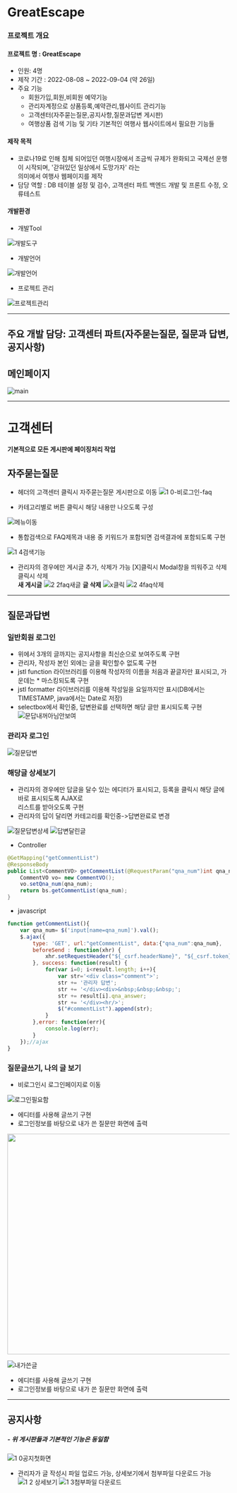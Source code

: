 # GreatEscape
### 프로젝트 개요
#### 프로젝트 명 : GreatEscape 
- 인원: 4명
- 제작 기간 : 2022-08-08 ~ 2022-09-04 (약 26일)
- 주요 기능  
	+ 회원가입,회원,비회원 예약기능 
	+ 관리자계정으로 상품등록,예약관리,웹사이트 관리기능
	+ 고객센터(자주묻는질문,공지사항,질문과답변 게시판) 
	+ 여행상품 검색 기능 및 기타 기본적인 여행사 웹사이트에서 필요한 기능들
#### 제작 목적 
- 코로나19로 인해 침체 되어있던 여행시장에서 조금씩 규제가 완화되고 국제선 운행이 시작되며, '갇혀있던 일상에서 도망가자' 라는 <br/>의미에서 여행사 웹페이지를 제작 
- 담당 역할 : DB 테이블 설정 및 검수, 고객센터 파트 백엔드 개발 및 프론트 수정, 오류테스트
#### 개발환경
- 개발Tool

![개발도구](https://user-images.githubusercontent.com/107594290/190176165-857319b3-cf72-4468-96cc-b6204d7f90e6.png)
- 개발언어

![개발언어](https://user-images.githubusercontent.com/107594290/190176200-9a766435-0cd9-4121-9ea7-5f65d4d1cf17.png)
- 프로젝트 관리

![프로젝트관리](https://user-images.githubusercontent.com/107594290/190176214-dcf1e345-f795-49d6-9e74-628b53e4c1ae.png)
****
## 주요 개발 담당: 고객센터 파트(자주묻는질문, 질문과 답변, 공지사항)
<h2 >메인페이지</h2>

![main](https://user-images.githubusercontent.com/107594290/190180797-41efefb2-6bb8-4060-9927-18c0bf248710.png)

*****
# 고객센터
__기본적으로 모든 게시판에 페이징처리 작업__
## 자주묻는질문
- 헤더의 고객센터 클릭시 자주묻는질문 게시판으로 이동
![1 0-비로그인-faq](https://user-images.githubusercontent.com/107594290/189573281-df773a05-8eea-4102-8e82-ca63f56a5adf.png)

- 카테고리별로 버튼 클릭시 해당 내용만 나오도록 구성

![메뉴이동](https://user-images.githubusercontent.com/107594290/189573647-3a3bed83-63fa-4a08-9aae-3851e5326d10.png)

- 통합검색으로 FAQ제목과 내용 중 키워드가 포함되면 검색결과에 포함되도록 구현

![1 4검색기능](https://user-images.githubusercontent.com/107594290/189574087-6f065915-d0ec-422d-a3f8-04e7b6adb26e.png)
- 관리자의 경우에만 게시글 추가, 삭제가 가능 [X]클릭시 Modal창을 띄워주고 삭제 클릭시 삭제<br/>
__새 게시글__
![2 2faq새글](https://user-images.githubusercontent.com/107594290/190187306-83be63e9-19bc-40cd-bedc-5560e9bda274.png)
__글 삭제__
![x클릭](https://user-images.githubusercontent.com/107594290/189574531-f8deca15-cddc-4e1a-8e07-bfb035d668ad.png)
![2 4faq삭제](https://user-images.githubusercontent.com/107594290/189574168-69151f75-10be-4f10-9f36-9986725670b4.png)

<hr/>

## 질문과답변
### 일반회원 로그인
- 위에서 3개의 글까지는 공지사항을 최신순으로 보여주도록 구현
- 관리자, 작성자 본인 외에는 글을 확인할수 없도록 구현
- jstl function 라이브러리를 이용해 작성자의 이름을 처음과 끝글자만 표시되고, 가운데는 * 마스킹되도록 구현 
- jstl formatter 라이브러리를 이용해 작성일을 요일까지만 표시(DB에서는 TIMESTAMP, java에서는 Date로 저장)
- selectbox에서 확인중, 답변완료를 선택하면 해당 글만 표시되도록 구현
![문답내꺼아님안보여](https://user-images.githubusercontent.com/107594290/189586688-dcf2f64b-a4fe-4594-ba46-73b3a4b01ec8.png)
### 관리자 로그인
![질문답변](https://user-images.githubusercontent.com/107594290/189583251-d1413b36-5f6a-41ad-9f19-ccd59594b351.png)

### 해당글 상세보기
- 관리자의 경우에만 답글을 달수 있는 에디터가 표시되고, 등록을 클릭시 해당 글에 바로 표시되도록 AJAX로 <br/>리스트를 받아오도록 구현
- 관리자의 답이 달리면 카테고리를 확인중->답변완료로 변경

![질문답변상세](https://user-images.githubusercontent.com/107594290/189584053-9666e33c-6ab8-4982-be55-427d0c30be97.png)
![답변달린글](https://user-images.githubusercontent.com/107594290/189584368-099a800c-b593-4c09-b2aa-bcf08c1ad477.png)
* Controller
```java
@GetMapping("getCommentList")
@ResponseBody
public List<CommentVO> getCommentList(@RequestParam("qna_num")int qna_num)throws Exception{
	CommentVO vo= new CommentVO();
	vo.setQna_num(qna_num);
	return bs.getCommentList(qna_num);
}
```
* javascript
```javascript
function getCommentList(){
	var qna_num= $('input[name=qna_num]').val();
	$.ajax({
		type: 'GET', url:"getCommentList", data:{"qna_num":qna_num},
		beforeSend : function(xhr) { 
			xhr.setRequestHeader("${_csrf.headerName}", "${_csrf.token}");
		}, success: function(result) {
			for(var i=0; i<result.length; i++){
				var str='<div class="comment">';
				str += '관리자 답변';
				str += '</div><div>&nbsp;&nbsp;&nbsp;';
				str += result[i].qna_answer;
				str += '</div><hr/>';
				$("#commentList").append(str);
			}
		},error: function(err){
			console.log(err);
		} 
	});//ajax			
}
```
### 질문글쓰기, 나의 글 보기
- 비로그인시 로그인페이지로 이동

![로그인필요함](https://user-images.githubusercontent.com/107594290/189587552-2f67df08-c808-4203-9ee3-beb61421068e.png)

- 에디터를 사용해 글쓰기 구현
- 로그인정보를 바탕으로 내가 쓴 질문만 화면에 출력

<img src="https://user-images.githubusercontent.com/107594290/189587947-0d80ae63-2b34-4b1e-84ff-bab56649e230.png" width="700" height="500"/> 

![내가쓴글](https://user-images.githubusercontent.com/107594290/189587937-661cfc77-f20a-45c4-bb26-de7561687d2a.png)

- 에디터를 사용해 글쓰기 구현
- 로그인정보를 바탕으로 내가 쓴 질문만 화면에 출력
<hr/>

## 공지사항

##### - 위 게시판들과 기본적인 기능은 동일함
![1 0공지첫화면](https://user-images.githubusercontent.com/107594290/190190179-38d13e26-50e6-463c-b6dc-8079fe3c1bb0.png)
- 관리자가 글 작성시 파일 업로드 가능, 상세보기에서 첨부파일 다운로드 가능
 ![1 2 상세보기](https://user-images.githubusercontent.com/107594290/190190584-a71f0a8d-b67e-48d3-a58b-5bef2bbf3b6f.png)
![1 3첨부파일 다운로드](https://user-images.githubusercontent.com/107594290/190190591-95ef1fda-2725-434e-a5a9-93b49f2ac492.png)


